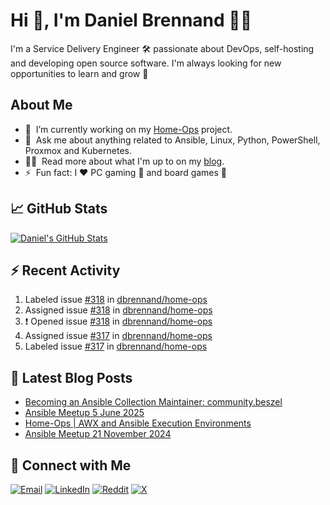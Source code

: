 # Hi 👋, I'm Daniel Brennand 👨‍💻

I'm a Service Delivery Engineer 🛠 passionate about DevOps, self-hosting and developing open source software. I'm always looking for new opportunities to learn and grow 🌱

## About Me

- 🔭 &nbsp;I’m currently working on my [Home-Ops](https://github.com/dbrennand/home-ops) project.
- 💬 &nbsp;Ask me about anything related to Ansible, Linux, Python, PowerShell, Proxmox and Kubernetes.
- 👨‍💻 &nbsp;Read more about what I'm up to on my [blog](https://dbren.uk).
- ⚡ &nbsp;Fun fact: I ❤️ PC gaming 👾 and board games 🎲

## 📈 GitHub Stats

[![Daniel's GitHub Stats](https://github-readme-stats.vercel.app/api?username=dbrennand&show_icons=true&count_private=true&hide_border=true&theme=dark)](https://github.com/anuraghazra/github-readme-stats)

## ⚡ Recent Activity

<!--START_SECTION:activity-->
1.  Labeled issue [#318](https://github.com/dbrennand/home-ops/issues/318) in [dbrennand/home-ops](https://github.com/dbrennand/home-ops)
2.  Assigned issue [#318](https://github.com/dbrennand/home-ops/issues/318) in [dbrennand/home-ops](https://github.com/dbrennand/home-ops)
3. ❗ Opened issue [#318](https://github.com/dbrennand/home-ops/issues/318) in [dbrennand/home-ops](https://github.com/dbrennand/home-ops)
4.  Assigned issue [#317](https://github.com/dbrennand/home-ops/issues/317) in [dbrennand/home-ops](https://github.com/dbrennand/home-ops)
5.  Labeled issue [#317](https://github.com/dbrennand/home-ops/issues/317) in [dbrennand/home-ops](https://github.com/dbrennand/home-ops)
<!--END_SECTION:activity-->

## 📝 Latest Blog Posts

<!-- BLOG-POST-LIST:START -->
- [Becoming an Ansible Collection Maintainer: community.beszel](https://dbren.uk/blog/ansible-collections-community-beszel/)
- [Ansible Meetup 5 June 2025](https://dbren.uk/blog/ansible-meetup-5-june/)
- [Home-Ops | AWX and Ansible Execution Environments](https://dbren.uk/blog/homeops-ansible-ee/)
- [Ansible Meetup 21 November 2024](https://dbren.uk/blog/ansible-meetup-21-november/)
<!-- BLOG-POST-LIST:END -->

## 💬 Connect with Me

[![Email](https://img.shields.io/badge/Email-D14836?style=flat&logo=gmail&logoColor=white)](mailto:contact@danielbrennand.com) [![LinkedIn](https://img.shields.io/badge/Linkedin-%230077B5.svg?style=flat&logo=linkedin&logoColor=white)](https://www.linkedin.com/in/dbrenuk) [![Reddit](https://img.shields.io/badge/Reddit-FF4500?style=flat&logo=reddit&logoColor=white)](https://www.reddit.com/user/dbrenuk) [![X](https://img.shields.io/badge/X-%23000000.svg?style=flat&logo=X&logoColor=white)](https://twitter.com/dbrenuk)
